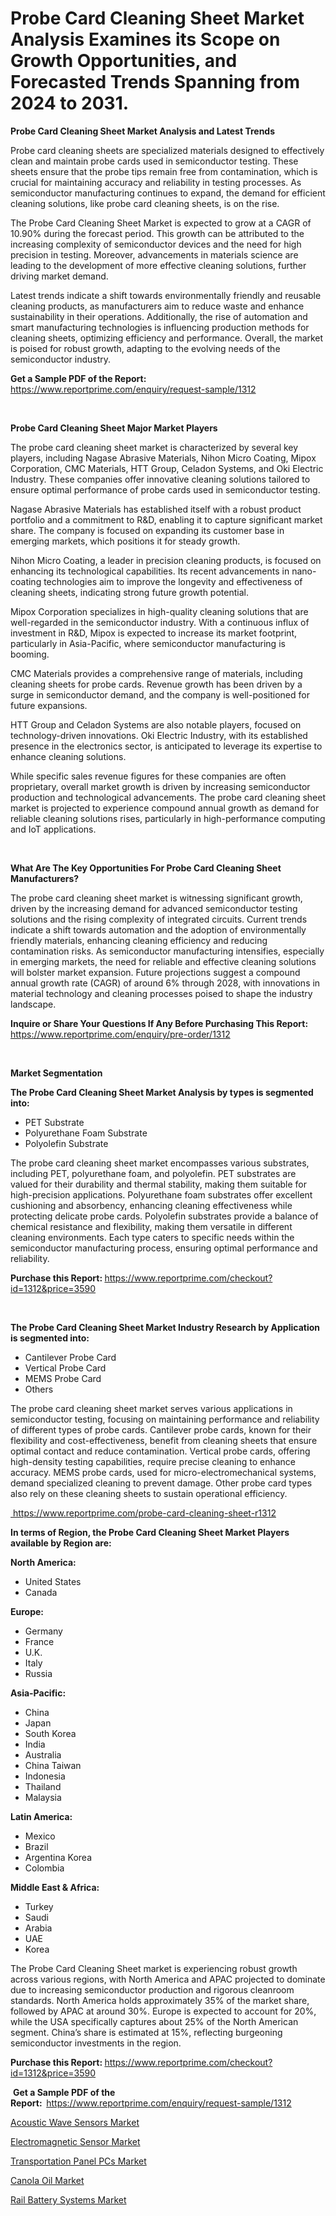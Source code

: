 <p><h1>Probe Card Cleaning Sheet Market Analysis Examines its Scope on Growth Opportunities, and Forecasted Trends Spanning from 2024 to 2031.</h1></p><p><strong>Probe Card Cleaning Sheet Market Analysis and Latest Trends</strong></p>
<p><p>Probe card cleaning sheets are specialized materials designed to effectively clean and maintain probe cards used in semiconductor testing. These sheets ensure that the probe tips remain free from contamination, which is crucial for maintaining accuracy and reliability in testing processes. As semiconductor manufacturing continues to expand, the demand for efficient cleaning solutions, like probe card cleaning sheets, is on the rise.</p><p>The Probe Card Cleaning Sheet Market is expected to grow at a CAGR of 10.90% during the forecast period. This growth can be attributed to the increasing complexity of semiconductor devices and the need for high precision in testing. Moreover, advancements in materials science are leading to the development of more effective cleaning solutions, further driving market demand. </p><p>Latest trends indicate a shift towards environmentally friendly and reusable cleaning products, as manufacturers aim to reduce waste and enhance sustainability in their operations. Additionally, the rise of automation and smart manufacturing technologies is influencing production methods for cleaning sheets, optimizing efficiency and performance. Overall, the market is poised for robust growth, adapting to the evolving needs of the semiconductor industry.</p></p>
<p><strong>Get a Sample PDF of the Report:&nbsp;</strong> <a href="https://www.reportprime.com/enquiry/request-sample/1312">https://www.reportprime.com/enquiry/request-sample/1312</a></p>
<p>&nbsp;</p>
<p><strong>Probe Card Cleaning Sheet Major Market Players</strong></p>
<p><p>The probe card cleaning sheet market is characterized by several key players, including Nagase Abrasive Materials, Nihon Micro Coating, Mipox Corporation, CMC Materials, HTT Group, Celadon Systems, and Oki Electric Industry. These companies offer innovative cleaning solutions tailored to ensure optimal performance of probe cards used in semiconductor testing.</p><p>Nagase Abrasive Materials has established itself with a robust product portfolio and a commitment to R&D, enabling it to capture significant market share. The company is focused on expanding its customer base in emerging markets, which positions it for steady growth.</p><p>Nihon Micro Coating, a leader in precision cleaning products, is focused on enhancing its technological capabilities. Its recent advancements in nano-coating technologies aim to improve the longevity and effectiveness of cleaning sheets, indicating strong future growth potential.</p><p>Mipox Corporation specializes in high-quality cleaning solutions that are well-regarded in the semiconductor industry. With a continuous influx of investment in R&D, Mipox is expected to increase its market footprint, particularly in Asia-Pacific, where semiconductor manufacturing is booming.</p><p>CMC Materials provides a comprehensive range of materials, including cleaning sheets for probe cards. Revenue growth has been driven by a surge in semiconductor demand, and the company is well-positioned for future expansions.</p><p>HTT Group and Celadon Systems are also notable players, focused on technology-driven innovations. Oki Electric Industry, with its established presence in the electronics sector, is anticipated to leverage its expertise to enhance cleaning solutions.</p><p>While specific sales revenue figures for these companies are often proprietary, overall market growth is driven by increasing semiconductor production and technological advancements. The probe card cleaning sheet market is projected to experience compound annual growth as demand for reliable cleaning solutions rises, particularly in high-performance computing and IoT applications.</p></p>
<p>&nbsp;</p>
<p><strong>What Are The Key Opportunities For Probe Card Cleaning Sheet Manufacturers?</strong></p>
<p><p>The probe card cleaning sheet market is witnessing significant growth, driven by the increasing demand for advanced semiconductor testing solutions and the rising complexity of integrated circuits. Current trends indicate a shift towards automation and the adoption of environmentally friendly materials, enhancing cleaning efficiency and reducing contamination risks. As semiconductor manufacturing intensifies, especially in emerging markets, the need for reliable and effective cleaning solutions will bolster market expansion. Future projections suggest a compound annual growth rate (CAGR) of around 6% through 2028, with innovations in material technology and cleaning processes poised to shape the industry landscape.</p></p>
<p><strong>Inquire or Share Your Questions If Any Before Purchasing This Report:</strong> <a href="https://www.reportprime.com/enquiry/pre-order/1312">https://www.reportprime.com/enquiry/pre-order/1312</a></p>
<p>&nbsp;</p>
<p><strong>Market Segmentation</strong></p>
<p><strong>The Probe Card Cleaning Sheet Market Analysis by types is segmented into:</strong></p>
<p><ul><li>PET Substrate</li><li>Polyurethane Foam Substrate</li><li>Polyolefin Substrate</li></ul></p>
<p><p>The probe card cleaning sheet market encompasses various substrates, including PET, polyurethane foam, and polyolefin. PET substrates are valued for their durability and thermal stability, making them suitable for high-precision applications. Polyurethane foam substrates offer excellent cushioning and absorbency, enhancing cleaning effectiveness while protecting delicate probe cards. Polyolefin substrates provide a balance of chemical resistance and flexibility, making them versatile in different cleaning environments. Each type caters to specific needs within the semiconductor manufacturing process, ensuring optimal performance and reliability.</p></p>
<p><strong>Purchase this Report:&nbsp;</strong><a href="https://www.reportprime.com/checkout?id=1312&price=3590">https://www.reportprime.com/checkout?id=1312&price=3590</a></p>
<p>&nbsp;</p>
<p><strong>The Probe Card Cleaning Sheet Market Industry Research by Application is segmented into:</strong></p>
<p><ul><li>Cantilever Probe Card</li><li>Vertical Probe Card</li><li>MEMS Probe Card</li><li>Others</li></ul></p>
<p><p>The probe card cleaning sheet market serves various applications in semiconductor testing, focusing on maintaining performance and reliability of different types of probe cards. Cantilever probe cards, known for their flexibility and cost-effectiveness, benefit from cleaning sheets that ensure optimal contact and reduce contamination. Vertical probe cards, offering high-density testing capabilities, require precise cleaning to enhance accuracy. MEMS probe cards, used for micro-electromechanical systems, demand specialized cleaning to prevent damage. Other probe card types also rely on these cleaning sheets to sustain operational efficiency.</p></p>
<p><a href="https://www.reportprime.com/probe-card-cleaning-sheet-r1312">&nbsp;https://www.reportprime.com/probe-card-cleaning-sheet-r1312</a></p>
<p><strong>In terms of Region, the Probe Card Cleaning Sheet Market Players available by Region are:</strong></p>
<p>
    <p> <strong> North America: </strong>
        <ul>
            <li>United States</li>
            <li>Canada</li>
        </ul>
        </p> 
    <p> <strong> Europe: </strong>
        <ul>
            <li>Germany</li>
            <li>France</li>
            <li>U.K.</li>
            <li>Italy</li>
            <li>Russia</li>
        </ul>
        </p> 
    <p> <strong> Asia-Pacific: </strong>
        <ul>
            <li>China</li>
            <li>Japan</li>
            <li>South Korea</li>
            <li>India</li>
            <li>Australia</li>
            <li>China Taiwan</li>
            <li>Indonesia</li>
            <li>Thailand</li>
            <li>Malaysia</li>
        </ul>
        </p> 
    <p> <strong> Latin America: </strong>
        <ul>
            <li>Mexico</li>
            <li>Brazil</li>
            <li>Argentina Korea</li>
            <li>Colombia</li>
        </ul>
        </p> 
    <p> <strong> Middle East & Africa: </strong>
        <ul>
            <li>Turkey</li>
            <li>Saudi</li>
            <li>Arabia</li>
            <li>UAE</li>
            <li>Korea</li>
        </ul>
    </p>
    </p>
<p><p>The Probe Card Cleaning Sheet market is experiencing robust growth across various regions, with North America and APAC projected to dominate due to increasing semiconductor production and rigorous cleanroom standards. North America holds approximately 35% of the market share, followed by APAC at around 30%. Europe is expected to account for 20%, while the USA specifically captures about 25% of the North American segment. China’s share is estimated at 15%, reflecting burgeoning semiconductor investments in the region.</p></p>
<p><strong>Purchase this Report: </strong><a href="https://www.reportprime.com/checkout?id=1312&price=3590">https://www.reportprime.com/checkout?id=1312&price=3590</a></p>
<p>&nbsp;<strong>Get a Sample PDF of the Report:&nbsp;&nbsp;</strong><a href="https://www.reportprime.com/enquiry/request-sample/1312">https://www.reportprime.com/enquiry/request-sample/1312</a></p>
<p><strong></strong></p>
<p><p><a href="https://www.linkedin.com/pulse/acoustic-wave-sensors-market-industry-trends-forecast-period-bc26f?trackingId=JY4%2B%2FZlvQxGQexqCsCRJpg%3D%3D">Acoustic Wave Sensors Market</a></p><p><a href="https://github.com/elizabethdagraca/Market-Research-Report-List-4/blob/main/electromagnetic-sensor-market.md">Electromagnetic Sensor Market</a></p><p><a href="https://issuu.com/reportprime-2/docs/transportation-panel-pcs-market-siz_2afaddc2e03751">Transportation Panel PCs Market</a></p><p><a href="https://medium.com/@kathleenjacksond65/canola-oil-market-a-global-and-regional-analysis-focus-on-region-country-level-analysis-and-f0c599de70d9">Canola Oil Market</a></p><p><a href="https://issuu.com/reportprime-2/docs/rail-battery-systems-market-size-20_eb5dfa98511db8">Rail Battery Systems Market</a></p></p>